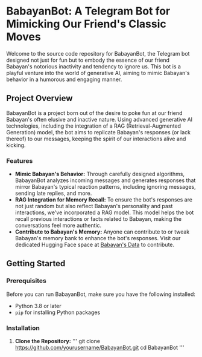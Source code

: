 # BabayanBot: A Telegram Bot for Mimicking Our Friend's Classic Moves

Welcome to the source code repository for BabayanBot, the Telegram bot designed not just for fun but to embody the essence of our friend Babayan's notorious inactivity and tendency to ignore us. This bot is a playful venture into the world of generative AI, aiming to mimic Babayan's behavior in a humorous and engaging manner.

## Project Overview

BabayanBot is a project born out of the desire to poke fun at our friend Babayan's often elusive and inactive nature. Using advanced generative AI technologies, including the integration of a RAG (Retrieval-Augmented Generation) model, the bot aims to replicate Babayan's responses (or lack thereof) to our messages, keeping the spirit of our interactions alive and kicking.

### Features

- **Mimic Babayan's Behavior:** Through carefully designed algorithms, BabayanBot analyzes incoming messages and generates responses that mirror Babayan's typical reaction patterns, including ignoring messages, sending late replies, and more.
- **RAG Integration for Memory Recall:** To ensure the bot's responses are not just random but also reflect Babayan's personality and past interactions, we've incorporated a RAG model. This model helps the bot recall previous interactions or facts related to Babayan, making the conversations feel more authentic.
- **Contribute to Babayan's Memory:** Anyone can contribute to or tweak Babayan's memory bank to enhance the bot's responses. Visit our dedicated Hugging Face space at [Babayan's Data](https://huggingface.co/spaces/koq1231/Babayan_data) to contribute.

## Getting Started

### Prerequisites

Before you can run BabayanBot, make sure you have the following installed:
- Python 3.8 or later
- `pip` for installing Python packages

### Installation

1. **Clone the Repository:**
'''
git clone https://github.com/yourusername/BabayanBot.git
cd BabayanBot
'''
